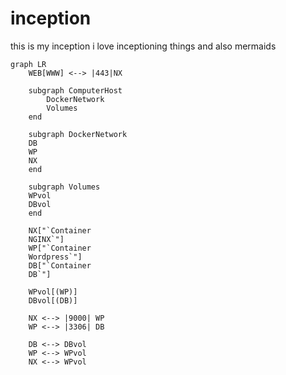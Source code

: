 # inception

this is my inception 
i love inceptioning things and also mermaids

```mermaid
graph LR
    WEB[WWW] <--> |443|NX

    subgraph ComputerHost
        DockerNetwork
        Volumes
    end

    subgraph DockerNetwork
    DB
    WP
    NX
    end

    subgraph Volumes
    WPvol
    DBvol
    end 

    NX["`Container
    NGINX`"]
    WP["`Container
    Wordpress`"]
    DB["`Container
    DB`"]
    
    WPvol[(WP)]
    DBvol[(DB)]

    NX <--> |9000| WP
    WP <--> |3306| DB
    
    DB <--> DBvol
    WP <--> WPvol
    NX <--> WPvol
```
